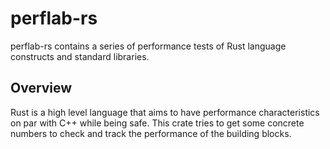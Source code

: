 # perflab-rs

perflab-rs contains a series of performance tests of Rust language constructs and standard libraries.

## Overview

Rust is a high level language that aims to have performance characteristics on par with C++ while being safe. This crate tries to get some concrete numbers to check and track the performance of the building blocks.
